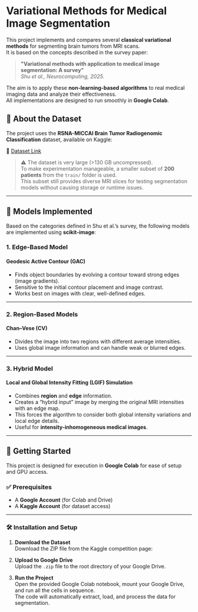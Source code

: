 
# Variational Methods for Medical Image Segmentation

This project implements and compares several **classical variational methods** for segmenting brain tumors from MRI scans.  
It is based on the concepts described in the survey paper:
> **"Variational methods with application to medical image segmentation: A survey"**  
> *Shu et al., Neurocomputing, 2025.*

The aim is to apply these **non-learning-based algorithms** to real medical imaging data and analyze their effectiveness.  
All implementations are designed to run smoothly in **Google Colab**.


## 🧬 About the Dataset

The project uses the **RSNA-MICCAI Brain Tumor Radiogenomic Classification** dataset, available on Kaggle:

🔗 [Dataset Link](https://www.kaggle.com/competitions/rsna-miccai-brain-tumor-radiogenomic-classification/data)

> ⚠️ The dataset is very large (>130 GB uncompressed).  
> To make experimentation manageable, a smaller subset of **200 patients** from the `train/` folder is used.  
> This subset still provides diverse MRI slices for testing segmentation models without causing storage or runtime issues.

---

## 🧩 Models Implemented

Based on the categories defined in Shu et al.’s survey, the following models are implemented using **scikit-image**:

### 1. Edge-Based Model
#### **Geodesic Active Contour (GAC)**
- Finds object boundaries by evolving a contour toward strong edges (image gradients).  
- Sensitive to the initial contour placement and image contrast.  
- Works best on images with clear, well-defined edges.

---

### 2. Region-Based Models
#### **Chan–Vese (CV)**
- Divides the image into two regions with different average intensities.  
- Uses global image information and can handle weak or blurred edges.


---

### 3. Hybrid Model
#### **Local and Global Intensity Fitting (LGIF) Simulation**
- Combines **region** and **edge** information.  
- Creates a “hybrid input” image by merging the original MRI intensities with an edge map.  
- This forces the algorithm to consider both global intensity variations and local edge details.  
- Useful for **intensity-inhomogeneous medical images**.

---

## 🚀 Getting Started

This project is designed for execution in **Google Colab** for ease of setup and GPU access.

### ✅ Prerequisites
- A **Google Account** (for Colab and Drive)
- A **Kaggle Account** (for dataset access)

---

### 🛠️ Installation and Setup

1. **Download the Dataset**  
   Download the ZIP file from the Kaggle competition page:
   
2. **Upload to Google Drive**  
Upload the `.zip` file to the root directory of your Google Drive.

3. **Run the Project**  
   Open the provided Google Colab notebook, mount your Google Drive, and run all the cells in sequence.  
   The code will automatically extract, load, and process the data for segmentation.



